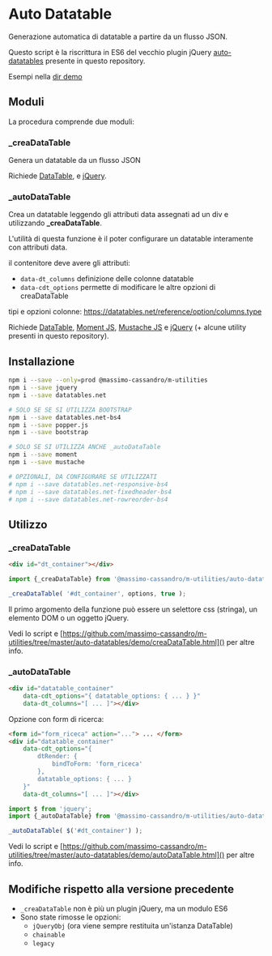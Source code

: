 # Auto Datatable

Generazione automatica di datatable a partire da un flusso JSON.

Questo script è la riscrittura in ES6 del vecchio plugin jQuery [auto-datatables](../legacy/auto-datatables/README.md) presente in questo repository.

Esempi nella [dir demo](https://github.com/massimo-cassandro/m-utilities/tree/master/auto-datatables/demo)


## Moduli
La procedura comprende due moduli:

### _creaDataTable

Genera un datatable da un flusso JSON

Richiede [DataTable](https://datatables.net/), e [jQuery](https://jquery.com/).


### _autoDataTable

Crea un datatable leggendo gli attributi data assegnati ad un div e utilizzando **_creaDataTable**.

L'utilità di questa funzione è il poter configurare un datatable interamente con attributi data.

il contenitore deve avere gli attributi:

* `data-dt_columns`  definizione delle colonne datatable
* `data-cdt_options`   permette di modificare le altre opzioni di creaDataTable

tipi e opzioni colonne: <https://datatables.net/reference/option/columns.type>

Richiede [DataTable](https://datatables.net/), [Moment JS](https://momentjs.com/), [Mustache JS](https://github.com/janl/mustache.js/) e [jQuery](https://jquery.com/) (+ alcune utility presenti in questo repository).


## Installazione

```bash
npm i --save --only=prod @massimo-cassandro/m-utilities
npm i --save jquery
npm i --save datatables.net

# SOLO SE SE SI UTILIZZA BOOTSTRAP
npm i --save datatables.net-bs4
npm i --save popper.js
npm i --save bootstrap

# SOLO SE SI UTILIZZA ANCHE _autoDataTable
npm i --save moment
npm i --save mustache

# OPZIONALI, DA CONFIGURARE SE UTILIZZATI
# npm i --save datatables.net-responsive-bs4
# npm i --save datatables.net-fixedheader-bs4
# npm i --save datatables.net-rowreorder-bs4
```

## Utilizzo

### _creaDataTable

```html
<div id="dt_container"></div>
```

```js
import {_creaDataTable} from '@massimo-cassandro/m-utilities/auto-datatables/js/_creaDataTable';

_creaDataTable( '#dt_container', options, true );
```

Il primo argomento della funzione può essere un selettore css (stringa), un elemento DOM o un oggetto jQuery.

Vedi lo script e [https://github.com/massimo-cassandro/m-utilities/tree/master/auto-datatables/demo/creaDataTable.html]() per altre info.

### _autoDataTable

```html
<div id="datatable_container"
    data-cdt_options="{ datatable_options: { ... } }"
    data-dt_columns="[ ... ]"></div>
```

Opzione con form di ricerca:

```html
<form id="form_riceca" action="..."> ... </form>
<div id="datatable_container"
    data-cdt_options="{ 
        dtRender: {
            bindToForm: 'form_riceca'
        },
        datatable_options: { ... }
    }"
    data-dt_columns="[ ... ]"></div>
```

```js
import $ from 'jquery';
import {_autoDataTable} from '@massimo-cassandro/m-utilities/auto-datatables/js/_autoDataTable';

_autoDataTable( $('#dt_container') );
```

Vedi lo script e [https://github.com/massimo-cassandro/m-utilities/tree/master/auto-datatables/demo/autoDataTable.html]() per altre info.


## Modifiche rispetto alla versione precedente

* `_creaDataTable` non è più un plugin jQuery, ma un modulo ES6
* Sono state rimosse le opzioni:
    * `jQueryObj` (ora viene sempre restituita un'istanza DataTable)
    * `chainable`
    * `legacy`
